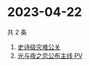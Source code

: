 # 2023-04-22

共 2 条

<!-- BEGIN ZHIHUSEARCH -->
<!-- 最后更新时间 Sat Apr 22 2023 10:07:32 GMT+0800 (China Standard Time) -->
1. [史诗级灾难公关](https://www.zhihu.com/search?q=史诗级灾难公关)
1. [光与夜之恋公布主线 PV](https://www.zhihu.com/search?q=光与夜之恋公布主线%20PV)
<!-- END ZHIHUSEARCH -->
